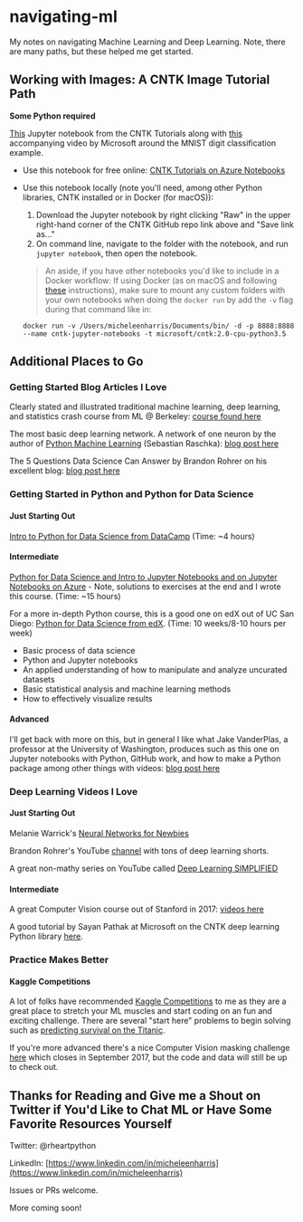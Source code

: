 # navigating-ml

My notes on navigating Machine Learning and Deep Learning.  Note, there are many paths, but these helped me get started.

## Working with Images:  A CNTK Image Tutorial Path

**Some Python required**

[This](https://github.com/Microsoft/CNTK/blob/master/Tutorials/CNTK_103A_MNIST_DataLoader.ipynb) Jupyter notebook from the CNTK Tutorials along with [this](https://www.youtube.com/watch?v=V3bT7lvm_EQ) accompanying video by Microsoft around the MNIST digit classification example.
* Use this notebook for free online:  [CNTK Tutorials on Azure Notebooks](https://notebooks.azure.com/cntk/libraries/tutorials)
* Use this notebook locally (note you'll need, among other Python libraries, CNTK installed or in Docker (for macOS)):  
  1. Download the Jupyter notebook by right clicking "Raw" in the upper right-hand corner of the CNTK GitHub repo link above and "Save link as..."
  2.  On command line, navigate to the folder with the notebook, and run `jupyter notebook`, then open the notebook.
  
  
  > An aside, if you have other notebooks you'd like to include in a Docker workflow:  If using Docker (as on macOS and following [these](https://docs.microsoft.com/en-us/cognitive-toolkit/CNTK-Docker-Containers) instructions), make sure to mount any custom folders with your own notebooks when doing the `docker run` by add the `-v` flag during that command like in:
  
    `docker run -v /Users/micheleenharris/Documents/bin/ -d -p 8888:8888 --name cntk-jupyter-notebooks -t microsoft/cntk:2.0-cpu-python3.5`


## Additional Places to Go

### Getting Started Blog Articles I Love

Clearly stated and illustrated traditional machine learning, deep learning, and statistics crash course from ML @ Berkeley:
[course found here](https://ml.berkeley.edu/blog/tutorials/)

The most basic deep learning network.  A network of one neuron by the author of [Python Machine Learning](https://www.amazon.com/Python-Machine-Learning-Sebastian-Raschka/dp/1783555130/ref=sr_1_1?ie=UTF8&qid=1503038626&sr=8-1&keywords=python+machine+learning) (Sebastian Raschka):  [blog post here](https://sebastianraschka.com/Articles/2015_singlelayer_neurons.html)

The 5 Questions Data Science Can Answer by Brandon Rohrer on his excellent blog:  [blog post here](https://brohrer.github.io/five_questions_data_science_answers.html)

### Getting Started in Python and Python for Data Science

#### Just Starting Out

[Intro to Python for Data Science from DataCamp](https://www.datacamp.com/courses/intro-to-python-for-data-science) (Time:  ~4 hours)

#### Intermediate

[Python for Data Science and Intro to Jupyter Notebooks and on Jupyter Notebooks on Azure](https://notebooks.azure.com/rheartpython/libraries/PythonDS101) - Note, solutions to exercises at the end and I wrote this course. (Time: ~15 hours)

For a more in-depth Python course, this is a good one on edX out of UC San Diego:  [Python for Data Science from edX](https://www.edx.org/course/python-data-science-uc-san-diegox-dse200x).  (Time:  10 weeks/8-10 hours per week)
- Basic process of data science
- Python and Jupyter notebooks
- An applied understanding of how to manipulate and analyze uncurated datasets
- Basic statistical analysis and machine learning methods
- How to effectively visualize results

#### Advanced

I'll get back with more on this, but in general I like what Jake VanderPlas, a professor at the University of Washington, produces such as this one on Jupyter notebooks with Python, GitHub work, and how to make a Python package among other things with videos: [blog post here](https://jakevdp.github.io/blog/2017/03/03/reproducible-data-analysis-in-jupyter/)

### Deep Learning Videos I Love

#### Just Starting Out

Melanie Warrick's [Neural Networks for Newbies](https://www.youtube.com/watch?v=g-BJSl4zV_g)

Brandon Rohrer's YouTube [channel](https://www.youtube.com/user/BrandonRohrer/videos) with tons of deep learning shorts.

A great non-mathy series on YouTube called [Deep Learning SIMPLIFIED](https://www.youtube.com/channel/UC9OeZkIwhzfv-_Cb7fCikLQ)

#### Intermediate

A great Computer Vision course out of Stanford in 2017: [videos here](https://m.youtube.com/playlist?list=PL3FW7Lu3i5JvHM8ljYj-zLfQRF3EO8sYv)

A good tutorial by Sayan Pathak at Microsoft on the CNTK deep learning Python library [here](https://www.youtube.com/watch?v=pl-kbFJ1KzU).

### Practice Makes Better

#### Kaggle Competitions

A lot of folks have recommended [Kaggle Competitions](https://www.kaggle.com/competitions) to me as they are a great place to stretch your ML muscles and start coding on an fun and exciting challenge.  There are several "start here" problems to begin solving such as [predicting survival on the Titanic](https://www.kaggle.com/c/titanic).

If you're more advanced there's a nice Computer Vision masking challenge [here](https://www.kaggle.com/c/carvana-image-masking-challenge) which closes in September 2017, but the code and data will still be up to check out.

## Thanks for Reading and Give me a Shout on Twitter if You'd Like to Chat ML or Have Some Favorite Resources Yourself

Twitter:  @rheartpython

LinkedIn:  [https://www.linkedin.com/in/micheleenharris](https://www.linkedin.com/in/micheleenharris)

Issues or PRs welcome.

More coming soon!







